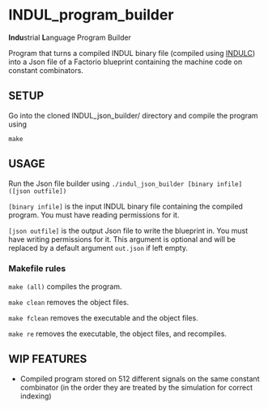 # INDUL_program_builder

**Indu**strial **L**anguage Program Builder

Program that turns a compiled INDUL binary file (compiled using [INDULC](https://github.com/Tzvet05/INDULC)) into a Json file of a Factorio blueprint containing the machine code on constant combinators.

## SETUP

Go into the cloned INDUL\_json\_builder/ directory and compile the program using
```
make
```

## USAGE

Run the Json file builder using
`./indul_json_builder [binary infile] ([json outfile])`

`[binary infile]` is the input INDUL binary file containing the compiled program. You must have reading permissions for it.

`[json outfile]` is the output Json file to write the blueprint in. You must have writing permissions for it. This argument is optional and will be replaced by a default argument `out.json` if left empty.

### Makefile rules

`make (all)` compiles the program.

`make clean` removes the object files.

`make fclean` removes the executable and the object files.

`make re` removes the executable, the object files, and recompiles.

## WIP FEATURES

- Compiled program stored on 512 different signals on the same constant combinator (in the order they are treated by the simulation for correct indexing)
